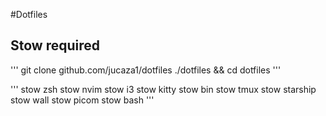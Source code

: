 #Dotfiles

## Stow required
'''
git clone github.com/jucaza1/dotfiles ./dotfiles && cd dotfiles
'''

'''
stow zsh
stow nvim
stow i3
stow kitty
stow bin
stow tmux
stow starship
stow wall
stow picom
stow bash
'''


